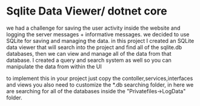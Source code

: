 # Sqlite Data Viewer/ dotnet core
we had a challenge for saving the user activity inside the website and logging the server messages + informative messages. we decided to use SQLite for saving and managing the data.
in this project I created an SQLite data viewer that will search into the project and find all of the sqlite.db databases, then we can view and manage all of the data from that database.
I created a query and search system as well so you can manipulate the data from within the UI

to implement this in your project just copy the contoller,services,interfaces and views 
you also need to customize the *.db searching folder, in here we are searching for all of the databases inside the "Privatefiles->LogData" folder.
